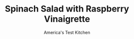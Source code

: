---
layout: ../../layouts/MarkdownPostLayout.astro
title: Spinach Salad with Raspberry Vinaigrette
author: America's Test Kitchen
pubDate: 2023-03-15
description: "Bottle raspberry vinaigrette is usually too sweet. We knew that to make this ’80s classic relevant again, we’d have to start from scratch."
image_url: https://res.cloudinary.com/hksqkdlah/image/upload/ar_1:1,c_fill,dpr_2.0,f_auto,fl_lossy.progressive.strip_profile,g_faces:auto,q_auto:low,w_344/9231_sfs-spinachsaladraspberryvinaigrette-7-275426
tags: ["Side Dishes","Vegetables","Salads","Easter"]
calories: 1088
protein: 5
carbohydrates: 10
fats: 
fiber: 2
ingredients: ["2 tablespoons, seedless raspberry jam","2 1/2 teaspoons, red wine vinegar","1 teaspoon, Dijon mustard",", Salt and pepper","3 tablespoons, olive oil","8 cups, baby spinach","1 cup, fresh raspberries","3/4 cup shredded, Gouda cheese","1/2 cup thinly sliced, radishes","1/3 cup, pistachios, toasted"]
serves: 6
time: "20 minutes"
instructions: ["Whisk jam in medium bowl until smooth. Add vinegar, mustard, 1/8 teaspoon salt, and 1/8 teaspoon pepper, whisking until combined. Slowly whisk in oil until thoroughly incorporated. (Dressing can be refrigerated in airtight container for 4 days.)","Toss spinach and dressing in large bowl. Add raspberries, Gouda, radishes, and pistachios and toss to combine. Season with salt and pepper. Serve."]
nutrition: ["224 mg Potassium","124 mg Phosphorus","125 mg Calcium","29 mg Magnesium","186 mg Sodium","13 g Fat","7 g Monounsaturated","1 g Polyunsaturated","11 mg Vitamin C","15 mg Cholesterol","3 g Saturated","2 g Fiber","39 µg Folate (food)","5 g Sugars","70 µg Vitamin K","49 g Water","10 g Carbs","39 µg Folate equivalent (total)","5 g Protein","1 mg Vitamin E","86 µg Vitamin A","181 kcal Energy","3 g Sugars, added","1088 calories"]
notes: "Avoid chunky preserves and super-sweet jams."
---